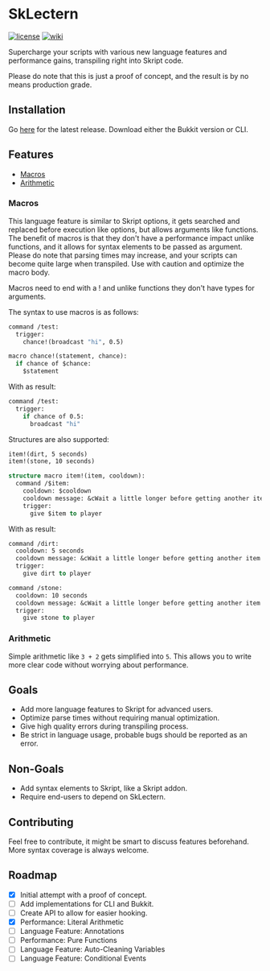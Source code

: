 # SkLectern

[![license](https://img.shields.io/github/license/kiip1/SkLectern?style=for-the-badge&color=dd7744)](./LICENSE)
[![wiki](https://img.shields.io/badge/documentation-wiki-x?style=for-the-badge&color=cc7788)](https://github.com/kiip1/SkLectern/wiki)

Supercharge your scripts with various new language features and performance gains, transpiling right into Skript code.

Please do note that this is just a proof of concept, and the result is by no means production grade.

## Installation
Go [here](https://github.com/kiip1/SkLectern/releases/tag/latest) for the latest release.
Download either the Bukkit version or CLI.

## Features
- [Macros](#macros)
- [Arithmetic](#arithmetic)

### Macros
This language feature is similar to Skript options, it gets searched and replaced before execution like options, but allows arguments like functions.
The benefit of macros is that they don't have a performance impact unlike functions, and it allows for syntax elements to be passed as argument.
Please do note that parsing times may increase, and your scripts can become quite large when transpiled. Use with caution and optimize the macro body.

Macros need to end with a ! and unlike functions they don't have types for arguments.

The syntax to use macros is as follows:
```vb
command /test:
  trigger:
    chance!(broadcast "hi", 0.5)

macro chance!(statement, chance):
  if chance of $chance:
    $statement
```
With as result:
```vb
command /test:
  trigger:
    if chance of 0.5:
      broadcast "hi"
```

Structures are also supported:
```vb
item!(dirt, 5 seconds)
item!(stone, 10 seconds)

structure macro item!(item, cooldown):
  command /$item:
    cooldown: $cooldown
    cooldown message: &cWait a little longer before getting another item!
    trigger:
      give $item to player
```
With as result:
```vb
command /dirt:
  cooldown: 5 seconds
  cooldown message: &cWait a little longer before getting another item!
  trigger:
    give dirt to player

command /stone:
  cooldown: 10 seconds
  cooldown message: &cWait a little longer before getting another item!
  trigger:
    give stone to player
```

### Arithmetic
Simple arithmetic like `3 + 2` gets simplified into `5`.
This allows you to write more clear code without worrying about performance.

## Goals
- Add more language features to Skript for advanced users.
- Optimize parse times without requiring manual optimization.
- Give high quality errors during transpiling process.
- Be strict in language usage, probable bugs should be reported as an error.

## Non-Goals
- Add syntax elements to Skript, like a Skript addon.
- Require end-users to depend on SkLectern.

## Contributing
Feel free to contribute, it might be smart to discuss features beforehand.
More syntax coverage is always welcome.

## Roadmap
- [x] Initial attempt with a proof of concept.
- [ ] Add implementations for CLI and Bukkit.
- [ ] Create API to allow for easier hooking.
- [x] Performance: Literal Arithmetic
- [ ] Language Feature: Annotations
- [ ] Performance: Pure Functions
- [ ] Language Feature: Auto-Cleaning Variables
- [ ] Language Feature: Conditional Events
